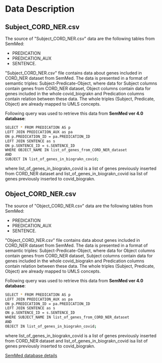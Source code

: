 # Data Description

## Subject_CORD_NER.csv

The source of "Subject_CORD_NER.csv" data are the following tables from SemMed: 
- PREDICATION 
- PREDICATION_AUX
- SENTENCE.

"Subject_CORD_NER.csv" file contains data about genes included in CORD_NER dataset from SemMed. The data is presented in a format of semantic triples: Subject-Predicate-Object, where data for Subject columns contain genes from CORD_NER dataset, Object columns contain data for genes included in the whole covid_biograkn and Predication columns contain relation between these data. The whole triples (Subject, Predicate, Object) are already mapped to UMLS concepts. 

Following query was used to retrieve this data from **SemMed ver 4.0 database**:

```bash
SELECT * FROM PREDICATION AS p 
LEFT JOIN PREDICATION_AUX as pa 
ON p.PREDICATION_ID = pa.PREDICATION_ID 
LEFT JOIN SENTENCE as s 
ON p.SENTENCE_ID = s.SENTENCE_ID 
WHERE OBJECT_NAME IN list_of_genes_from_CORD_NER_dataset 
AND 
SUBJECT IN list_of_genes_in_biograkn_covid;
```
where list_of_genes_in_biograkn_covid is a list of genes previously inserted from CORD_NER dataset and list_of_genes_in_biograkn_covid isa list of genes previously inserted to covid_biograkn.



## Object_CORD_NER.csv

The source of "Object_CORD_NER.csv" data are the following tables from SemMed: 
- PREDICATION 
- PREDICATION_AUX
- SENTENCE.

"Object_CORD_NER.csv" file contains data about genes included in CORD_NER dataset from SemMed. The data is presented in a format of semantic triples: Subject-Predicate-Object, where data for Object columns contain genes from CORD_NER dataset, Subject columns contain data for genes included in the whole covid_biograkn and Predication columns contain relation between these data. The whole triples (Subject, Predicate, Object) are already mapped to UMLS concepts. 

Following query was used to retrieve this data from **SemMed ver 4.0 database**:

```bash
SELECT * FROM PREDICATION AS p 
LEFT JOIN PREDICATION_AUX as pa 
ON p.PREDICATION_ID = pa.PREDICATION_ID 
LEFT JOIN SENTENCE as s 
ON p.SENTENCE_ID = s.SENTENCE_ID 
WHERE SUBJECT_NAME IN list_of_genes_from_CORD_NER_dataset 
AND 
OBJECT IN list_of_genes_in_biograkn_covid;
```

where list_of_genes_in_biograkn_covid is a list of genes previously inserted from CORD_NER dataset and list_of_genes_in_biograkn_covid isa list of genes previously inserted to covid_biograkn.

[SemMed database details](https://skr3.nlm.nih.gov/SemMedDB/dbinfo.html)